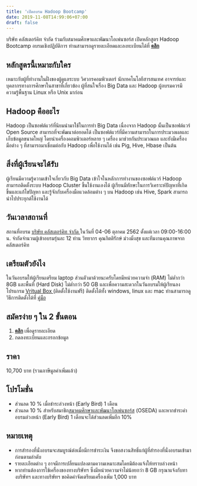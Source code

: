 ```yaml
---
title: 'เปิดอบรม Hadoop Bootcamp'
date: 2019-11-08T14:99:06+07:00
draft: false
---
```


บริษัท คลัสเตอร์คิท จำกัด ร่วมกับสมาคมศึกษาและพัฒนาโอเพ่นซอร์ส เปิดหลักสูตร Hadoop Bootcamp อบรมเชิงปฏิบัติการ ท่านสามารถดูรายละเอียดและลงทะเบียนได้ที่ <a href="../../training-courses/hadoop-bootcamp"> **คลิก**</a>

<!--more-->

## หลักสูตรนี้เหมาะกับใคร
เหมาะกับผู้ที่ทำงานในฝั่งของผู้ดูแลระบบ วิศวกรคอมพิวเตอร์ นักเทคโนโลยีสารสนเทศ อาจารย์และบุคลากรทางการศึกษาในสาขาที่เกี่ยวข้อง ผู้ที่สนใจเรื่อง Big Data และ Hadoop ผู้อบรมควรมีความรู้พื้นฐาน Linux หรือ Unix มาก่อน 

## Hadoop คืออะไร
Hadoop เป็นซอฟต์แวร์ที่นิยมนำมาใช้ในการทำ Big Data เนื่องจาก Hadoop นั้นเป็นซอฟต์แวร์ Open Source สามารถที่จะพัฒนาต่อยอดได้ เป็นซอฟต์แวร์ที่มีความสามารถในการประมวลผลและเก็บข้อมูลขนาดใหญ่ โดยนำเครื่องคอมพิวเตอร์หลาย ๆ เครื่อง มาช่วยกันประมวณผล และยังมีเครื่องมือต่าง ๆ ที่สามารถมาเชื่อมต่อกับ Hadoop เพื่อใช้งานได้ เช่น Pig, Hive, Hbase เป็นต้น

## สิ่งที่ผู้เรียนจะได้รับ
ผู้เรียนมีความรู้ความเข้าใจเกี่ยวกับ Big Data เข้าใจในหลักการทำงานของซอฟต์แวร์ Hadoop สามารถติดตั้งระบบ Hadoop Cluster ขึ้นใช้งานเองได้ ผู้เรียนมีทักษะในการวิเคราะห์ปัญหาที่เกิดขึ้นและแก้ไขปัญหา และรู้จักกับเครื่องมือแวดล้อมต่าง ๆ บน Hadoop เช่น Hive, Spark สามารถนำไปประยุกต์ใช้งานได้

## วันเวลาสถานที่
สถานที่อบรม <a href="../../contact-us">บริษัท คลัสเตอร์คิท จำกัด </a> ในวันที่ 04-06 ตุลาคม 2562 ตั้งแต่เวลา 09:00-16:00 น. จำกัดจำนวนผู้เข้าอบรมรุ่นละ 12 ท่าน วิทยากร คุณกิตติรักษ์ ม่วงมิ่งสุข และทีมงานคุณภาพจากคลัสเตอร์คิท

## เตรียมตัวยังไง
ในวันอบรมให้ผู้เรียนเตรียม laptop ส่วนตัวมาด้วยนะครับโดยมีหน่วยความจำ (RAM) ไม่ต่ำกว่า 8GB และพื้นที่ (Hard Disk) ไม่ต่ำกว่า 50 GB และเพื่อความสะดวกในวันอบรมให้ผู้เรียนลงโปรแกรม <a href="https://www.virtualbox.org/wiki/Downloads">Vritual Box </a>(ติดตั้งใช้งานฟรี) ติดตั้งได้ทั้ง windows, linux และ mac ท่านสามารถดูวิธีการติดตั้งได้ที่ <a href="http://www.clusterkit.co.th/training/pdf/VirtualBox_64bit_Problem.pdf">คู่มือ</a>

## สมัครง่าย ๆ ใน 2 ขั้นตอน
1. <a href="../../training-courses/hadoop-bootcamp"> **คลิก**</a> เพื่อดูรายละเอียด
2. กดลงทะเบียนและกรอกข้อมูล

## ราคา
10,700 บาท (รวมภาษีมูลค่าเพิ่มแล้ว)

## โปรโมชั่น
* ส่วนลด 10 % เมื่อชำระล่วงหน้า (Early Bird) 1 เดือน 
* ส่วนลด 10 % สำหรับสมาชิก<a href="https://www.oseda.or.th/th/">สมาคมศึกษาและพัฒนาโอเพ่นซอร์ส</a> (OSEDA) และหากชำระค่าอบรมล่วงหน้า (Early Bird) 1 เดือนจะได้ส่วนลดเพิ่มอีก 10%

## หมายเหตุ

* การสำรองที่นั่งอบรมจะสมบูรณ์ต่อเมื่อมีการชำระเงิน จึงขอสงวนสิทธิ์แก่ผู้ที่สำรองที่นั่งอบรมเข้ามาก่อนตามลำดับ
* รายละเอียดต่าง ๆ อาจมีการเปลี่ยนแปลงตามความเหมาะสมโดยมิต้องแจ้งให้ทราบล่วงหน้า
* หากท่านต้องการใช้เครื่องของทางบริษัทฯ ซึ่งมีหน่วยความจำไม่น้อยกว่า 8 GB กรุณาแจ้งกับทางบริษัทฯ และทางบริษัทฯ ขอคิดค่าจัดเตรียมเครื่องเพิ่ม 1,000 บาท 
